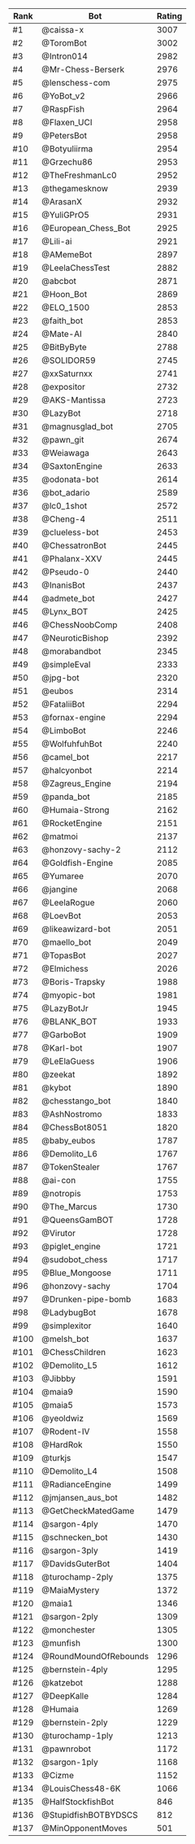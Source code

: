 Rank|Bot|Rating
---|---|---
#1|@caissa-x|3007
#2|@ToromBot|3002
#3|@Intron014|2982
#4|@Mr-Chess-Berserk|2976
#5|@lenschess-com|2975
#6|@YoBot_v2|2966
#7|@RaspFish|2964
#8|@Flaxen_UCI|2958
#9|@PetersBot|2958
#10|@Botyuliirma|2954
#11|@Grzechu86|2953
#12|@TheFreshmanLc0|2952
#13|@thegamesknow|2939
#14|@ArasanX|2932
#15|@YuliGPrO5|2931
#16|@European_Chess_Bot|2925
#17|@Lili-ai|2921
#18|@AMemeBot|2897
#19|@LeelaChessTest|2882
#20|@abcbot|2871
#21|@Hoon_Bot|2869
#22|@ELO_1500|2853
#23|@faith_bot|2853
#24|@Mate-AI|2840
#25|@BitByByte|2788
#26|@SOLIDOR59|2745
#27|@xxSaturnxx|2741
#28|@expositor|2732
#29|@AKS-Mantissa|2723
#30|@LazyBot|2718
#31|@magnusglad_bot|2705
#32|@pawn_git|2674
#33|@Weiawaga|2643
#34|@SaxtonEngine|2633
#35|@odonata-bot|2614
#36|@bot_adario|2589
#37|@lc0_1shot|2572
#38|@Cheng-4|2511
#39|@clueless-bot|2453
#40|@ChessatronBot|2445
#41|@Phalanx-XXV|2445
#42|@Pseudo-0|2440
#43|@InanisBot|2437
#44|@admete_bot|2427
#45|@Lynx_BOT|2425
#46|@ChessNoobComp|2408
#47|@NeuroticBishop|2392
#48|@morabandbot|2345
#49|@simpleEval|2333
#50|@jpg-bot|2320
#51|@eubos|2314
#52|@FataliiBot|2294
#53|@fornax-engine|2294
#54|@LimboBot|2246
#55|@WolfuhfuhBot|2240
#56|@camel_bot|2217
#57|@halcyonbot|2214
#58|@Zagreus_Engine|2194
#59|@panda_bot|2185
#60|@Humaia-Strong|2162
#61|@RocketEngine|2151
#62|@matmoi|2137
#63|@honzovy-sachy-2|2112
#64|@Goldfish-Engine|2085
#65|@Yumaree|2070
#66|@jangine|2068
#67|@LeelaRogue|2060
#68|@LoevBot|2053
#69|@likeawizard-bot|2051
#70|@maello_bot|2049
#71|@TopasBot|2027
#72|@Elmichess|2026
#73|@Boris-Trapsky|1988
#74|@myopic-bot|1981
#75|@LazyBotJr|1945
#76|@BLANK_BOT|1933
#77|@GarboBot|1909
#78|@Karl-bot|1907
#79|@LeElaGuess|1906
#80|@zeekat|1892
#81|@kybot|1890
#82|@chesstango_bot|1840
#83|@AshNostromo|1833
#84|@ChessBot8051|1820
#85|@baby_eubos|1787
#86|@Demolito_L6|1767
#87|@TokenStealer|1767
#88|@ai-con|1755
#89|@notropis|1753
#90|@The_Marcus|1730
#91|@QueensGamBOT|1728
#92|@Virutor|1728
#93|@piglet_engine|1721
#94|@sudobot_chess|1717
#95|@Blue_Mongoose|1711
#96|@honzovy-sachy|1704
#97|@Drunken-pipe-bomb|1683
#98|@LadybugBot|1678
#99|@simplexitor|1640
#100|@melsh_bot|1637
#101|@ChessChildren|1623
#102|@Demolito_L5|1612
#103|@Jibbby|1591
#104|@maia9|1590
#105|@maia5|1573
#106|@yeoldwiz|1569
#107|@Rodent-IV|1558
#108|@HardRok|1550
#109|@turkjs|1547
#110|@Demolito_L4|1508
#111|@RadianceEngine|1499
#112|@jmjansen_aus_bot|1482
#113|@GetCheckMatedGame|1479
#114|@sargon-4ply|1470
#115|@schnecken_bot|1430
#116|@sargon-3ply|1419
#117|@DavidsGuterBot|1404
#118|@turochamp-2ply|1375
#119|@MaiaMystery|1372
#120|@maia1|1346
#121|@sargon-2ply|1309
#122|@monchester|1305
#123|@munfish|1300
#124|@RoundMoundOfRebounds|1296
#125|@bernstein-4ply|1295
#126|@katzebot|1288
#127|@DeepKalle|1284
#128|@Humaia|1269
#129|@bernstein-2ply|1229
#130|@turochamp-1ply|1213
#131|@pawnrobot|1172
#132|@sargon-1ply|1168
#133|@Cizme|1152
#134|@LouisChess48-6K|1066
#135|@HalfStockfishBot|846
#136|@StupidfishBOTBYDSCS|812
#137|@MinOpponentMoves|501

